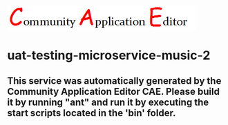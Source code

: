 ![CAE](https://github.com/testcae/application-uat-test-music-app/blob/master/microservice-uat-testing-microservice-music-2/img/logo.png)  

uat-testing-microservice-music-2
===================


This service was automatically generated by the Community Application Editor CAE. Please build it by running "ant" and run it by executing the start scripts located in the 'bin' folder.
---------------
